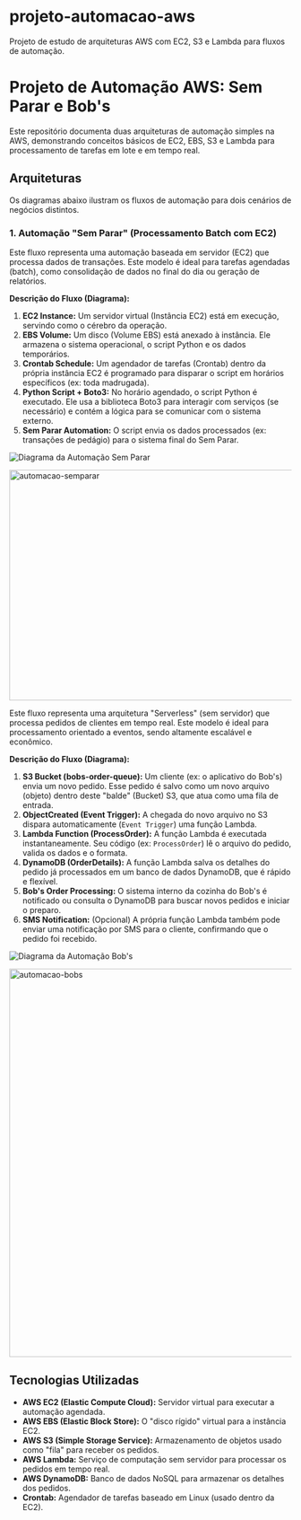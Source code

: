 # projeto-automacao-aws
Projeto de estudo de arquiteturas AWS com EC2, S3 e Lambda para fluxos de automação.

# Projeto de Automação AWS: Sem Parar e Bob's

Este repositório documenta duas arquiteturas de automação simples na AWS, demonstrando conceitos básicos de EC2, EBS, S3 e Lambda para processamento de tarefas em lote e em tempo real.

## Arquiteturas

Os diagramas abaixo ilustram os fluxos de automação para dois cenários de negócios distintos.

### 1. Automação "Sem Parar" (Processamento Batch com EC2)

Este fluxo representa uma automação baseada em servidor (EC2) que processa dados de transações. Este modelo é ideal para tarefas agendadas (batch), como consolidação de dados no final do dia ou geração de relatórios.

**Descrição do Fluxo (Diagrama):**
1.  **EC2 Instance:** Um servidor virtual (Instância EC2) está em execução, servindo como o cérebro da operação.
2.  **EBS Volume:** Um disco (Volume EBS) está anexado à instância. Ele armazena o sistema operacional, o script Python e os dados temporários.
3.  **Crontab Schedule:** Um agendador de tarefas (Crontab) dentro da própria instância EC2 é programado para disparar o script em horários específicos (ex: toda madrugada).
4.  **Python Script + Boto3:** No horário agendado, o script Python é executado. Ele usa a biblioteca Boto3 para interagir com serviços (se necessário) e contém a lógica para se comunicar com o sistema externo.
5.  **Sem Parar Automation:** O script envia os dados processados (ex: transações de pedágio) para o sistema final do Sem Parar.

![Diagrama da Automação Sem Parar](./images/automacao-semparar.png)

<img width="801" height="411" alt="automacao-semparar" src="https://github.com/user-attachments/assets/694a4c69-2e93-41d1-bd43-9f2e158b2f8f" />


Este fluxo representa uma arquitetura "Serverless" (sem servidor) que processa pedidos de clientes em tempo real. Este modelo é ideal para processamento orientado a eventos, sendo altamente escalável e econômico.

**Descrição do Fluxo (Diagrama):**
1.  **S3 Bucket (bobs-order-queue):** Um cliente (ex: o aplicativo do Bob's) envia um novo pedido. Esse pedido é salvo como um novo arquivo (objeto) dentro deste "balde" (Bucket) S3, que atua como uma fila de entrada.
2.  **ObjectCreated (Event Trigger):** A chegada do novo arquivo no S3 dispara automaticamente (`Event Trigger`) uma função Lambda.
3.  **Lambda Function (ProcessOrder):** A função Lambda é executada instantaneamente. Seu código (ex: `ProcessOrder`) lê o arquivo do pedido, valida os dados e o formata.
4.  **DynamoDB (OrderDetails):** A função Lambda salva os detalhes do pedido já processados em um banco de dados DynamoDB, que é rápido e flexível.
5.  **Bob's Order Processing:** O sistema interno da cozinha do Bob's é notificado ou consulta o DynamoDB para buscar novos pedidos e iniciar o preparo.
6.  **SMS Notification:** (Opcional) A própria função Lambda também pode enviar uma notificação por SMS para o cliente, confirmando que o pedido foi recebido.

![Diagrama da Automação Bob's](./images/automacao-bobs.jpg)

<img width="812" height="692" alt="automacao-bobs" src="https://github.com/user-attachments/assets/da638094-9058-403c-9f97-a55547101268" />

## Tecnologias Utilizadas

* **AWS EC2 (Elastic Compute Cloud):** Servidor virtual para executar a automação agendada.
* **AWS EBS (Elastic Block Store):** O "disco rígido" virtual para a instância EC2.
* **AWS S3 (Simple Storage Service):** Armazenamento de objetos usado como "fila" para receber os pedidos.
* **AWS Lambda:** Serviço de computação sem servidor para processar os pedidos em tempo real.
* **AWS DynamoDB:** Banco de dados NoSQL para armazenar os detalhes dos pedidos.
* **Crontab:** Agendador de tarefas baseado em Linux (usado dentro da EC2).
